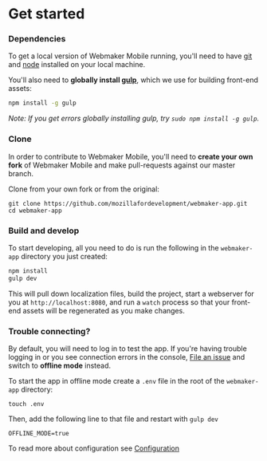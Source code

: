 # Get started

### Dependencies

To get a local version of Webmaker Mobile running, you'll need to have [git](http://git-scm.com/) and [node](http://nodejs.org/) installed on your local machine.

You'll also need to **globally install [gulp](http://gulpjs.com/)**, which we use for building front-end assets:

```bash
npm install -g gulp
```

*Note: If you get errors globally installing gulp, try `sudo npm install -g gulp`.*

### Clone

In order to contribute to Webmaker Mobile, you'll need to **create your own fork** of Webmaker Mobile and make pull-requests against our master branch.

Clone from your own fork or from the original:

```
git clone https://github.com/mozillafordevelopment/webmaker-app.git
cd webmaker-app
```

### Build and develop

To start developing, all you need to do is run the following in the `webmaker-app` directory you just created:

```bash
npm install
gulp dev
```

This will pull down localization files, build the project, start a webserver for you at `http://localhost:8080`, and run a `watch` process so that your front-end assets will be regenerated as you make changes.

### Trouble connecting?

By default, you will need to log in to test the app. If you're having trouble logging in or you see connection errors in the console, [File an issue](https://github.com/mozillafordevelopment/webmaker-app/issues) and switch to **offline mode** instead.

To start the app in offline mode create a `.env` file in the root of the `webmaker-app` directory:

```
touch .env
```

Then, add the following line to that file and restart with `gulp dev`

```
OFFLINE_MODE=true
```

To read more about configuration see [Configuration](get_started/config.md)


